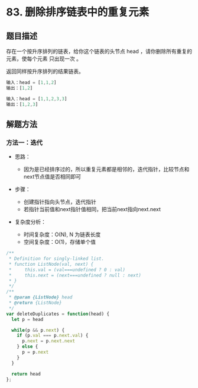 # 83. 删除排序链表中的重复元素

## 题目描述

存在一个按升序排列的链表，给你这个链表的头节点 head ，请你删除所有重复的元素，使每个元素 只出现一次 。

返回同样按升序排列的结果链表。

```js
输入：head = [1,1,2]
输出：[1,2]

输入：head = [1,1,2,3,3]
输出：[1,2,3]
```

## 解题方法

### 方法一：迭代

- 思路：
  - 因为是已经排序过的，所以重复元素都是相邻的，迭代指针，比较节点和next节点值是否相同即可

- 步骤：
  - 创建指针指向头节点，迭代指针
  - 若指针当前值和next指针值相同，把当前next指向next.next

- 复杂度分析：
  - 时间复杂度：O(N), N 为链表长度
  - 空间复杂度：O(1)，存储单个值

```js
/**
 * Definition for singly-linked list.
 * function ListNode(val, next) {
 *     this.val = (val===undefined ? 0 : val)
 *     this.next = (next===undefined ? null : next)
 * }
 */
/**
 * @param {ListNode} head
 * @return {ListNode}
 */
var deleteDuplicates = function(head) {
  let p = head

  while(p && p.next) {
    if (p.val === p.next.val) {
      p.next = p.next.next
    } else {
      p = p.next
    }
  }

  return head
};
```

